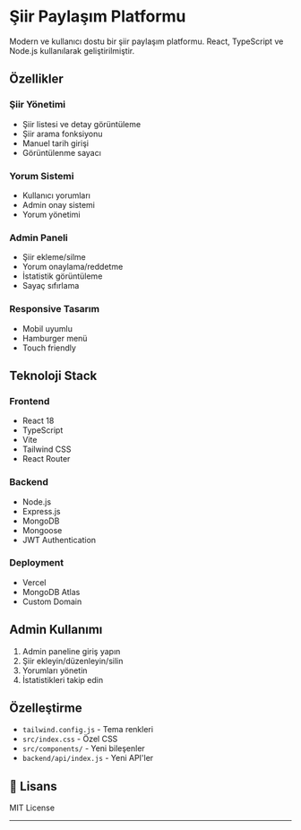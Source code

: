 # Şiir Paylaşım Platformu

Modern ve kullanıcı dostu bir şiir paylaşım platformu. React, TypeScript ve Node.js kullanılarak geliştirilmiştir.

##  Özellikler

###  Şiir Yönetimi
- Şiir listesi ve detay görüntüleme
- Şiir arama fonksiyonu
- Manuel tarih girişi
- Görüntülenme sayacı

###  Yorum Sistemi
- Kullanıcı yorumları
- Admin onay sistemi
- Yorum yönetimi

###  Admin Paneli
- Şiir ekleme/silme
- Yorum onaylama/reddetme
- İstatistik görüntüleme
- Sayaç sıfırlama

###  Responsive Tasarım
- Mobil uyumlu
- Hamburger menü
- Touch friendly

##  Teknoloji Stack

### Frontend
- React 18
- TypeScript
- Vite
- Tailwind CSS
- React Router

### Backend
- Node.js
- Express.js
- MongoDB
- Mongoose
- JWT Authentication

### Deployment
- Vercel
- MongoDB Atlas
- Custom Domain


##  Admin Kullanımı

1. Admin paneline giriş yapın
2. Şiir ekleyin/düzenleyin/silin
3. Yorumları yönetin
4. İstatistikleri takip edin

##  Özelleştirme

- `tailwind.config.js` - Tema renkleri
- `src/index.css` - Özel CSS
- `src/components/` - Yeni bileşenler
- `backend/api/index.js` - Yeni API'ler

## 📄 Lisans

MIT License

---
